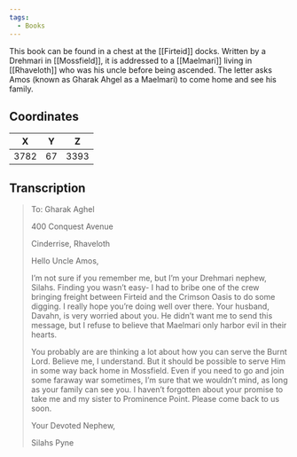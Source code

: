 ```yaml
---
tags:
  - Books
---
```


This book can be found in a chest at the [[Firteid]] docks. Written by a Drehmari in [[Mossfield]], it is addressed to a [[Maelmari]] living in [[Rhaveloth]] who was his uncle before being ascended. The letter asks Amos (known as Gharak Ahgel as a Maelmari) to come home and see his family.

## Coordinates
| **X** | **Y** | **Z** |
| :---: | :---: | :---: |
| 3782  |  67   | 3393  |

## Transcription
> To:
> Gharak Aghel
>
> 400 Conquest Avenue
>
> Cinderrise, Rhaveloth
>
> Hello Uncle Amos,
>
> I’m not sure if you remember me, but I’m your Drehmari nephew, Silahs. Finding you wasn’t easy- I had to bribe one of the crew bringing freight between Firteid and the Crimson Oasis to do some digging.
> I really hope you’re doing well over there. Your husband, Davahn, is very worried about you. He didn’t want me to send this message, but I refuse to believe that Maelmari only harbor evil in their hearts.
>
> You probably are are thinking a lot about how you can serve the Burnt Lord. Believe me, I understand. But it should be possible to serve Him in some way back home in Mossfield. Even if you need to go and join some faraway war sometimes, I’m sure that we wouldn’t mind, as long as your family can see you. I haven’t forgotten about your promise to take me and my sister to Prominence Point. Please come back to us soon.
>
> Your Devoted Nephew,
>
> Silahs Pyne

